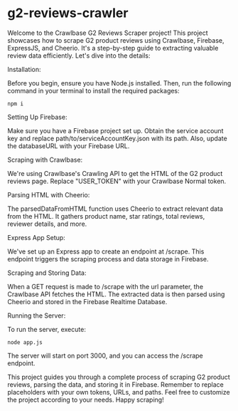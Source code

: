 # g2-reviews-crawler

Welcome to the Crawlbase G2 Reviews Scraper project! This project showcases how to scrape G2 product reviews using Crawlbase, Firebase, ExpressJS, and Cheerio. It's a step-by-step guide to extracting valuable review data efficiently. Let's dive into the details:

Installation:

Before you begin, ensure you have Node.js installed. Then, run the following command in your terminal to install the required packages:

`npm i`

Setting Up Firebase:

Make sure you have a Firebase project set up. Obtain the service account key and replace path/to/serviceAccountKey.json with its path. Also, update the databaseURL with your Firebase URL.

Scraping with Crawlbase:

We're using Crawlbase's Crawling API to get the HTML of the G2 product reviews page. Replace "USER_TOKEN" with your Crawlbase Normal token.

Parsing HTML with Cheerio:

The parsedDataFromHTML function uses Cheerio to extract relevant data from the HTML. It gathers product name, star ratings, total reviews, reviewer details, and more.

Express App Setup:

We've set up an Express app to create an endpoint at /scrape. This endpoint triggers the scraping process and data storage in Firebase.

Scraping and Storing Data:

When a GET request is made to /scrape with the url parameter, the Crawlbase API fetches the HTML. The extracted data is then parsed using Cheerio and stored in the Firebase Realtime Database.

Running the Server:

To run the server, execute:

`node app.js`

The server will start on port 3000, and you can access the /scrape endpoint.

This project guides you through a complete process of scraping G2 product reviews, parsing the data, and storing it in Firebase. Remember to replace placeholders with your own tokens, URLs, and paths. Feel free to customize the project according to your needs. Happy scraping!
